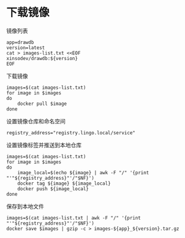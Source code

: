 # 下载镜像

镜像列表

```
app=drawdb
version=latest
cat > images-list.txt <<EOF
xinsodev/drawdb:${version}
EOF
```

下载镜像

```
images=$(cat images-list.txt)
for image in $images
do
    docker pull $image
done
```

设置镜像仓库和命名空间

```
registry_address="registry.lingo.local/service"
```

设置镜像标签并推送到本地仓库

```shell
images=$(cat images-list.txt)
for image in $images
do
	image_local=$(echo ${image} | awk -F "/" '{print "'"${registry_address}"'/"$NF}')
	docker tag ${image} ${image_local}
	docker push ${image_local}
done
```

保存到本地文件

```
images=$(cat images-list.txt | awk -F "/" '{print "'"${registry_address}"'/"$NF}')
docker save $images | gzip -c > images-${app}_${version}.tar.gz
```

